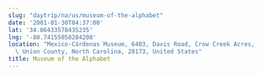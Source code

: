 ```yaml
---
slug: "daytrip/na/us/museum-of-the-alphabet"
date: '2001-01-30T04:37:00'
lat: '34.86433578435235'
lng: '-80.74155058284208'
location: "Mexico-Cárdenas Museum, 6403, Davis Road, Crow Creek Acres, JAARS, Waxhaw,\
  \ Union County, North Carolina, 28173, United States"
title: Museum of the Alphabet
---
```



